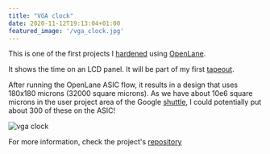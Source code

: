 ```yaml
---
title: "VGA clock"
date: 2020-11-12T19:13:04+01:00
featured_image: '/vga_clock.jpg'
---
```


This is one of the first projects I [hardened](/terminology/harden) using [OpenLane](/terminology/openlane).

It shows the time on an LCD panel. It will be part of my first [tapeout](/terminology/tapeout).

After running the OpenLane ASIC flow, it results in a design that uses 180x180 microns (32000 square microns).
As we have about 10e6 square microns in the user project area of the Google [shuttle](/terminology/shuttle), I could potentially put about 300 of these on the ASIC!

![vga clock](/vga_clock.jpg)

For more information, check the project's [repository](https://github.com/mattvenn/vga-clock)
